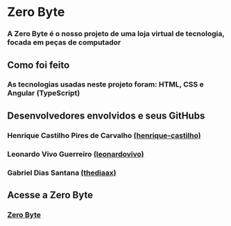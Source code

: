 # Zero Byte

### A Zero Byte é o nosso projeto de uma loja virtual de tecnologia, focada em peças de computador


## Como foi feito

### As tecnologias usadas neste projeto foram: HTML, CSS e Angular (TypeScript)


## Desenvolvedores envolvidos e seus GitHubs

### Henrique Castilho Pires de Carvalho [(henrique-castilho)](https://github.com/henrique-castilho)

### Leonardo Vivo Guerreiro [(leonardovivo)](https://github.com/leonardovivo)

### Gabriel Dias Santana [(thediaax)](https://github.com/thediaax)


## Acesse a Zero Byte

### [Zero Byte]()

